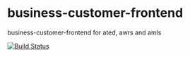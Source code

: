 business-customer-frontend
=============
business-customer-frontend for ated, awrs and amls

[![Build Status](https://ci-dev.tax.service.gov.uk/buildStatus/icon?job=business-customer-frontend)](https://ci-dev.tax.service.gov.uk/view/BUSINESS-CUSTOMER-MONITOR/job/business-customer-frontend/)
